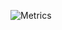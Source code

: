 ![Metrics](https://metrics.lecoq.io/Slinet6056?template=classic&gists=1&pagespeed=1&wakatime=1&achievements=1&base.indepth=false&achievements.threshold=C&achievements.secrets=true&achievements.display=detailed&achievements.limit=0&pagespeed.url=https%3A%2F%2Fslinet.cn&pagespeed.detailed=true&pagespeed.screenshot=false&wakatime.days=180&wakatime.sections=time%2C%20languages%2C%20languages-graphs%2C%20editors%2C%20editors-graphs&wakatime.limit=5&wakatime.url=https%3A%2F%2Fwakatime.com&wakatime.user=Slinet6056&wakatime.languages.other=true&config.timezone=Asia%2FShanghai)
